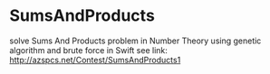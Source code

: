 # SumsAndProducts
solve Sums And Products problem in Number Theory using genetic algorithm and brute force in Swift
see link: http://azspcs.net/Contest/SumsAndProducts1 
